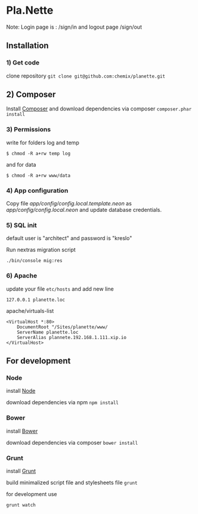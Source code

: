 Pla.Nette
==========================

Note: Login page is : /sign/in and logout page /sign/out



Installation
------------

### 1) Get code

clone repository `git clone git@github.com:chemix/planette.git`


## 2) Composer

Install [Composer](http://getcomposer.org) and download dependencies via composer `composer.phar install`


### 3) Permissions

write for folders log and temp

`$ chmod -R a+rw temp log`

and for data

`$ chmod -R a+rw www/data`


### 4) App configuration

Copy file *app/config/config.local.template.neon* as *app/config/config.local.neon*
and update database credentials.


### 5) SQL init

default user is "architect" and password is "kreslo"

Run nextras migration script

`./bin/console mig:res`


### 6) Apache

update your file `etc/hosts` and add new line

`127.0.0.1 planette.loc`

apache/virtuals-list

```
<VirtualHost *:80>
    DocumentRoot "/Sites/planette/www/
    ServerName planette.loc
    ServerAlias plannete.192.168.1.111.xip.io
</VirtualHost>
```



For development
------------

### Node

install [Node](http://nodejs.org)

download dependencies via npm
`npm install`



### Bower

install [Bower](http://bower.io)

download dependencies via composer
`bower install`



### Grunt

install [Grunt](http://gruntjs.com)

build minimalized script file and stylesheets file
`grunt`

for development use

`grunt watch`
